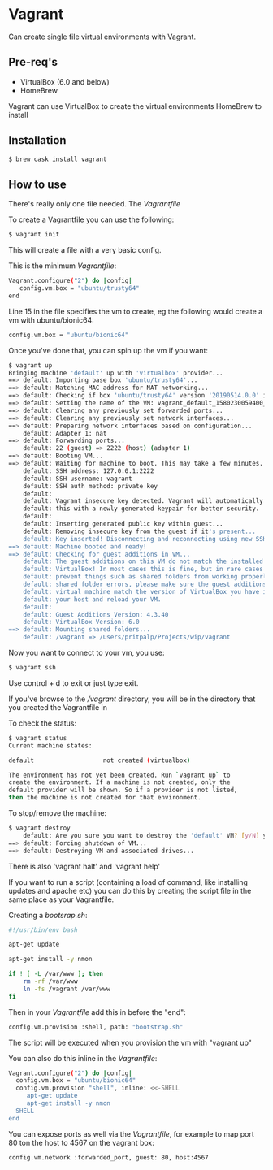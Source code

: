 # Vagrant

Can create single file virtual environments with Vagrant.

## Pre-req's

* VirtualBox (6.0 and below)
* HomeBrew

Vagrant can use VirtualBox to create the virtual environments
HomeBrew to install

## Installation

```Bash
$ brew cask install vagrant
```

## How to use

There's really only one file needed. The *Vagrantfile*

To create a Vagrantfile you can use the following:
```Bash
$ vagrant init
```
This will create a file with a very basic config.

This is the minimum *Vagrantfile*:
```bash
Vagrant.configure("2") do |config|
   config.vm.box = "ubuntu/trusty64"
end
```

Line 15 in the file specifies the vm to create, eg the following would create a vm with ubuntu/bionic64:
```Bash
config.vm.box = "ubuntu/bionic64"
```

Once you've done that, you can spin up the vm if you want:
```Bash
$ vagrant up
Bringing machine 'default' up with 'virtualbox' provider...
==> default: Importing base box 'ubuntu/trusty64'...
==> default: Matching MAC address for NAT networking...
==> default: Checking if box 'ubuntu/trusty64' version '20190514.0.0' is up to date...
==> default: Setting the name of the VM: vagrant_default_1580230059400_70012
==> default: Clearing any previously set forwarded ports...
==> default: Clearing any previously set network interfaces...
==> default: Preparing network interfaces based on configuration...
    default: Adapter 1: nat
==> default: Forwarding ports...
    default: 22 (guest) => 2222 (host) (adapter 1)
==> default: Booting VM...
==> default: Waiting for machine to boot. This may take a few minutes...
    default: SSH address: 127.0.0.1:2222
    default: SSH username: vagrant
    default: SSH auth method: private key
    default:
    default: Vagrant insecure key detected. Vagrant will automatically replace
    default: this with a newly generated keypair for better security.
    default:
    default: Inserting generated public key within guest...
    default: Removing insecure key from the guest if it's present...
    default: Key inserted! Disconnecting and reconnecting using new SSH key...
==> default: Machine booted and ready!
==> default: Checking for guest additions in VM...
    default: The guest additions on this VM do not match the installed version of
    default: VirtualBox! In most cases this is fine, but in rare cases it can
    default: prevent things such as shared folders from working properly. If you see
    default: shared folder errors, please make sure the guest additions within the
    default: virtual machine match the version of VirtualBox you have installed on
    default: your host and reload your VM.
    default:
    default: Guest Additions Version: 4.3.40
    default: VirtualBox Version: 6.0
==> default: Mounting shared folders...
    default: /vagrant => /Users/pritpalp/Projects/wip/vagrant
```
Now you want to connect to your vm, you use:
```Bash
$ vagrant ssh
```
Use control + d to exit or just type exit.

If you've browse to the */vagrant* directory, you will be in the directory that you created the Vagrantfile in

To check the status:
```bash
$ vagrant status
Current machine states:

default                   not created (virtualbox)

The environment has not yet been created. Run `vagrant up` to
create the environment. If a machine is not created, only the
default provider will be shown. So if a provider is not listed,
then the machine is not created for that environment.
```

To stop/remove the machine:
```bash
$ vagrant destroy
    default: Are you sure you want to destroy the 'default' VM? [y/N] y
==> default: Forcing shutdown of VM...
==> default: Destroying VM and associated drives...
```

There is also 'vagrant halt' and 'vagrant help'

If you want to run a script (containing a load of command, like installing updates and apache etc) you can do this by creating the script file in the same place as your Vagrantfile.

Creating a *bootsrap.sh*:
```bash
#!/usr/bin/env bash

apt-get update

apt-get install -y nmon

if ! [ -L /var/www ]; then
	rm -rf /var/www
	ln -fs /vagrant /var/www
fi
```
Then in your *Vagrantfile*  add this in before the "end":
```bash
config.vm.provision :shell, path: "bootstrap.sh"
```
The script will be executed when you provision the vm with "vagrant up"

You can also do this inline in the *Vagrantfile*:
```bash
Vagrant.configure("2") do |config|
  config.vm.box = "ubuntu/bionic64"
  config.vm.provision "shell", inline: <<-SHELL
     apt-get update
     apt-get install -y nmon
  SHELL
end
```

You can expose ports as well via the *Vagrantfile*, for example to map port 80 ton the host to 4567 on the vagrant box:
```bash
config.vm.network :forwarded_port, guest: 80, host:4567
```
